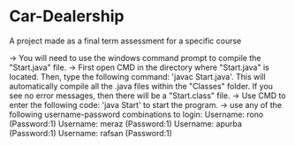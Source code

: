 # Car-Dealership
A project made as a final term assessment for a specific course

-> You will need to use the windows command prompt to compile the "Start.java" file. 
-> First open CMD in the directory where "Start.java" is located. Then, type the following command: 'javac Start.java'. This will automatically compile all the .java files within the "Classes" folder. If you see no error messages, then there will be a "Start.class" file.
-> Use CMD to enter the following code: 'java Start' to start the program.
-> use any of the following username-password combinations to login: 
Username: rono (Password:1)
Username: meraz (Password:1)
Username: apurba (Password:1)
Username: rafsan (Password:1)
